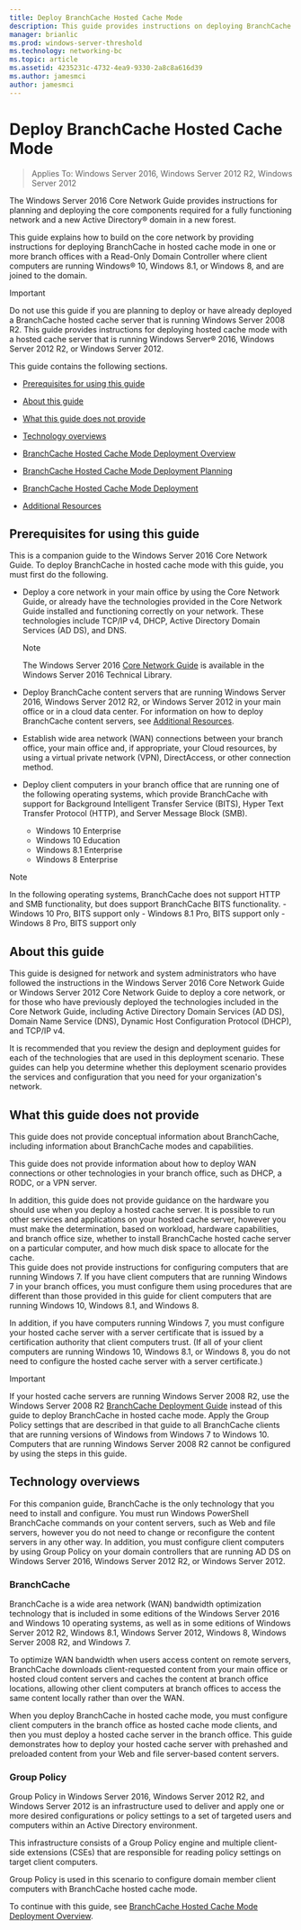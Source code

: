 ```yaml
---
title: Deploy BranchCache Hosted Cache Mode
description: This guide provides instructions on deploying BranchCache in hosted cache mode on computers running Windows Server 2016 and Windows 10
manager: brianlic
ms.prod: windows-server-threshold
ms.technology: networking-bc
ms.topic: article
ms.assetid: 4235231c-4732-4ea9-9330-2a8c8a616d39
ms.author: jamesmci
author: jamesmci
---
```

# Deploy BranchCache Hosted Cache Mode

>Applies To: Windows Server 2016, Windows Server 2012 R2, Windows Server 2012

The Windows Server 2016 Core Network Guide provides instructions for planning and deploying the core components required for a fully functioning network and a new Active Directory&reg; domain in a new forest.

This guide explains how to build on the core network by providing instructions for deploying BranchCache in hosted cache mode in one or more branch offices with a Read\-Only Domain Controller where client computers are running Windows&reg; 10, Windows 8.1, or Windows 8, and are joined to the domain.

>[!IMPORTANT]
>Do not use this guide if you are planning to deploy or have already deployed a BranchCache hosted cache server that is running Windows Server 2008 R2. This guide provides instructions for deploying hosted cache mode with a hosted cache server that is running Windows Server&reg; 2016, Windows Server 2012 R2, or Windows Server 2012.

This guide contains the following sections.

- [Prerequisites for using this guide](#bkmk_pre)

- [About this guide](#bkmk_about)

- [What this guide does not provide](#bkmk_not)

- [Technology overviews](#bkmk_tech)

- [BranchCache Hosted Cache Mode Deployment Overview](2-Bc-Hcm-Deploy-Overview.md)

- [BranchCache Hosted Cache Mode Deployment Planning](3-Bc-Hcm-Plan.md)

- [BranchCache Hosted Cache Mode Deployment](4-Bc-Hcm-Deployment.md)

- [Additional Resources](11-Bc-Hcm-additional-resources.md)

## <a name="bkmk_pre"></a>Prerequisites for using this guide

This is a companion guide to the Windows Server 2016 Core Network Guide. To deploy BranchCache in hosted cache mode with this guide, you must first do the following.

- Deploy a core network in your main office by using the Core Network Guide, or already have the technologies provided in the Core Network Guide installed and functioning correctly on your network. These technologies include TCP\/IP v4, DHCP, Active Directory Domain Services \(AD DS\), and DNS.

    > [!NOTE]
    > The Windows Server 2016 [Core Network Guide](https://technet.microsoft.com/windows-server-docs/networking/core-network-guide/core-network-guide) is available in the Windows Server 2016 Technical Library.  

- Deploy BranchCache content servers that are running Windows Server 2016, Windows Server 2012 R2, or Windows Server 2012 in your main office or in a cloud data center. For information on how to deploy BranchCache content servers, see [Additional Resources](11-Bc-Hcm-additional-resources.md).

- Establish wide area network \(WAN\) connections between your branch office, your main office and, if appropriate, your Cloud resources, by using a virtual private network \(VPN\), DirectAccess, or other connection method.

- Deploy client computers in your branch office that are running one of the following operating systems, which provide BranchCache with support for Background Intelligent Transfer Service (BITS), Hyper Text Transfer Protocol (HTTP), and Server Message Block (SMB).
	- Windows 10 Enterprise
	- Windows 10 Education
	- Windows 8.1 Enterprise
	- Windows 8 Enterprise

>[!NOTE]
>In the following operating systems, BranchCache does not support HTTP and SMB functionality, but does support BranchCache BITS functionality.
>     - Windows 10 Pro, BITS support only
>     - Windows 8.1 Pro, BITS support only
>     - Windows 8 Pro, BITS support only

## <a name="bkmk_about"></a>About this guide

This guide is designed for network and system administrators who have followed the instructions in the Windows Server 2016 Core Network Guide or Windows Server 2012 Core Network Guide to deploy a core network, or for those who have previously deployed the technologies included in the Core Network Guide, including Active Directory Domain Services \(AD DS\), Domain Name Service \(DNS\), Dynamic Host Configuration Protocol \(DHCP\), and TCP\/IP v4.

It is recommended that you review the design and deployment guides for each of the technologies that are used in this deployment scenario. These guides can help you determine whether this deployment scenario provides the services and configuration that you need for your organization's network.

## <a name="bkmk_not"></a>What this guide does not provide

This guide does not provide conceptual information about BranchCache, including information about BranchCache modes and capabilities.  

This guide does not provide information about how to deploy WAN connections or other technologies in your branch office, such as DHCP, a RODC, or a VPN server.

In addition, this guide does not provide guidance on the hardware you should use when you deploy a hosted cache server. It is possible to run other services and applications on your hosted cache server, however you must make the determination, based on workload, hardware capabilities, and branch office size, whether to install BranchCache hosted cache server on a particular computer, and how much disk space to allocate for the cache.  
This guide does not provide instructions for configuring computers that are running Windows 7. If you have client computers that are running Windows 7 in your branch offices, you must configure them using procedures that are different than those provided in this guide for client computers that are running Windows 10, Windows 8.1, and Windows 8.
  
In addition, if you have computers running Windows 7, you must configure your hosted cache server with a server certificate that is issued by a certification authority that client computers trust. \(If all of your client computers are running Windows 10, Windows 8.1, or Windows 8, you do not need to configure the hosted cache server with a server certificate.\) 
> [!IMPORTANT]
> If your hosted cache servers are running Windows Server 2008 R2, use the Windows Server 2008 R2 [BranchCache Deployment Guide](https://technet.microsoft.com/library/ee649232(v=ws.10).aspx) instead of this guide to deploy BranchCache in hosted cache mode. Apply the Group Policy settings that are described in that guide to all BranchCache clients that are running versions of Windows from Windows 7 to Windows 10. Computers that are running Windows Server 2008 R2 cannot be configured by using the steps in this guide.

## <a name="bkmk_tech"></a>Technology overviews

For this companion guide, BranchCache is the only technology that you need to install and configure. You must run Windows PowerShell BranchCache commands on your content servers, such as Web and file servers, however you do not need to change or reconfigure the content servers in any other way. In addition, you must configure client computers by using Group Policy on your domain controllers that are running AD DS on Windows Server 2016, Windows Server 2012 R2, or Windows Server 2012.

### BranchCache

BranchCache is a wide area network (WAN) bandwidth optimization technology that is included in some editions of the Windows Server 2016 and Windows 10 operating systems, as well as in some editions of Windows Server 2012 R2, Windows 8.1, Windows Server 2012, Windows 8, Windows Server 2008 R2, and Windows 7.

To optimize WAN bandwidth when users access content on remote servers, BranchCache downloads client-requested content from your main office or hosted cloud content servers and caches the content at branch office locations, allowing other client computers at branch offices to access the same content locally rather than over the WAN.

When you deploy BranchCache in hosted cache mode, you must configure client computers in the branch office as hosted cache mode clients, and then you must deploy a hosted cache server in the branch office. This guide demonstrates how to deploy your hosted cache server with prehashed and preloaded content from your Web and file server\-based content servers.

### Group Policy

Group Policy in Windows Server 2016, Windows Server 2012 R2, and Windows Server 2012 is an infrastructure used to deliver and apply one or more desired configurations or policy settings to a set of targeted users and computers within an Active Directory environment. 

This infrastructure consists of a Group Policy engine and multiple client\-side extensions \(CSEs\) that are responsible for reading policy settings on target client computers.

Group Policy is used in this scenario to configure domain member client computers with BranchCache hosted cache mode.

To continue with this guide, see [BranchCache Hosted Cache Mode Deployment Overview](2-Bc-Hcm-Deploy-Overview.md).
